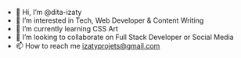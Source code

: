- 👋 Hi, I’m @dita-izaty
- 👀 I’m interested in Tech, Web Developer & Content Writing
- 🌱 I’m currently learning CSS Art 
- 💞️ I’m looking to collaborate on Full Stack Developer or Social Media 
- 📫 How to reach me izatyprojets@gmail.com
<!---
dita-izaty/dita-izaty is a ✨ special ✨ repository because its `README.md` (this file) appears on your GitHub profile.
You can click the Preview link to take a look at your changes.
--->
